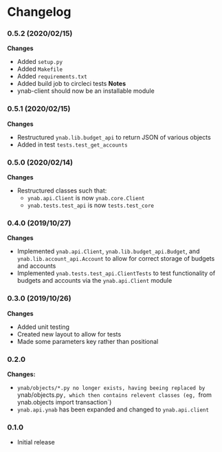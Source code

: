 # Changelog

### 0.5.2 (2020/02/15)
**Changes**
- Added `setup.py`
- Added `Makefile`
- Added `requirements.txt`
- Added build job to circleci tests
**Notes**
- ynab-client should now be an installable module

### 0.5.1 (2020/02/15)
**Changes**
- Restructured `ynab.lib.budget_api` to return JSON of various objects
- Added in test `tests.test_get_accounts`

### 0.5.0 (2020/02/14)
**Changes**
- Restructured classes such that:
  - `ynab.api.Client` is now `ynab.core.Client`
  - `ynab.tests.test_api` is now `tests.test_core`

### 0.4.0 (2019/10/27)
**Changes**
- Implemented `ynab.api.Client`, `ynab.lib.budget_api.Budget`, and `ynab.lib.account_api.Account` to allow for correct storage of budgets and accounts
- Implemented `ynab.tests.test_api.ClientTests` to test functionality of budgets and accounts via the `ynab.api.Client` module

### 0.3.0 (2019/10/26)
**Changes**
- Added unit testing
- Created new layout to allow for tests
- Made some parameters key rather than positional

### 0.2.0
**Changes:**
- `ynab/objects/*.py no longer exists, having beeing replaced by `ynab/objects.py`, which then contains relevent classes (eg, `from ynab.objects import transaction`)
- `ynab.api.ynab` has been expanded and changed to `ynab.api.client`

### 0.1.0

- Initial release
